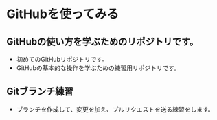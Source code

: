 # GitHubを使ってみる
## GitHubの使い方を学ぶためのリポジトリです。
- 初めてのGitHubリポジトリです。
- GitHubの基本的な操作を学ぶための練習用リポジトリです。

## Gitブランチ練習

- ブランチを作成して、変更を加え、プルリクエストを送る練習をします。